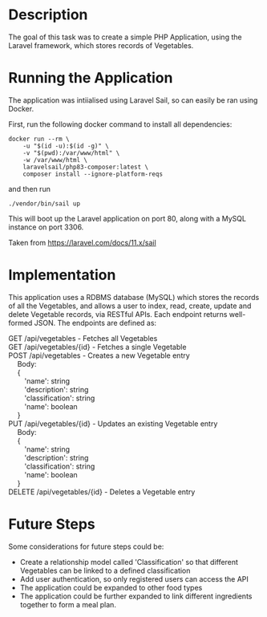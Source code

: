 # Description

The goal of this task was to create a simple PHP Application, using the Laravel framework, which stores records of Vegetables.

# Running the Application

The application was intiialised using Laravel Sail, so can easily be ran using Docker.

First, run the following docker command to install all dependencies:
```
docker run --rm \
    -u "$(id -u):$(id -g)" \
    -v "$(pwd):/var/www/html" \
    -w /var/www/html \
    laravelsail/php83-composer:latest \
    composer install --ignore-platform-reqs
```

and then run
```
./vendor/bin/sail up
```

This will boot up the Laravel application on port 80, along with a MySQL instance on port 3306.

Taken from https://laravel.com/docs/11.x/sail

# Implementation

This application uses a RDBMS database (MySQL) which stores the records of all the Vegetables, and allows a user to index, read,
create, update and delete Vegetable records, via RESTful APIs. Each endpoint returns well-formed JSON. The endpoints are defined as:

GET /api/vegetables - Fetches  all Vegetables\
GET /api/vegetables/{id} - Fetches a single Vegetable \
POST /api/vegetables - Creates a new Vegetable entry \
&emsp; Body: \
&emsp; { \
&emsp;&emsp; 'name': string \
&emsp;&emsp; 'description': string \
&emsp;&emsp; 'classification': string \
&emsp;&emsp; 'name': boolean \
&emsp; }
\
PUT /api/vegetables/{id} - Updates an existing Vegetable entry \
&emsp; Body: \
&emsp; { \
&emsp;&emsp; 'name': string \
&emsp;&emsp; 'description': string \
&emsp;&emsp; 'classification': string \
&emsp;&emsp; 'name': boolean \
&emsp; }
\
DELETE /api/vegetables/{id} - Deletes a Vegetable entry



# Future Steps

Some considerations for future steps could be:

- Create a relationship model called 'Classification' so that different Vegetables can be linked
to a defined classification
- Add user authentication, so only registered users can access the API
- The application could be expanded to other food types
- The application could be further expanded to link different ingredients together to form a meal plan.
